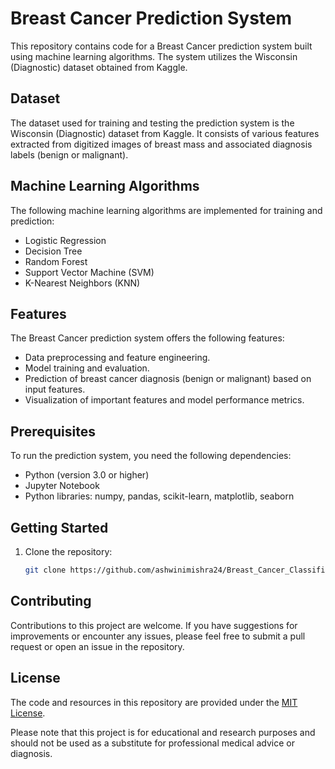 # Breast Cancer Prediction System

This repository contains code for a Breast Cancer prediction system built using machine learning algorithms. The system utilizes the Wisconsin (Diagnostic) dataset obtained from Kaggle.

## Dataset

The dataset used for training and testing the prediction system is the Wisconsin (Diagnostic) dataset from Kaggle. It consists of various features extracted from digitized images of breast mass and associated diagnosis labels (benign or malignant).

## Machine Learning Algorithms

The following machine learning algorithms are implemented for training and prediction:

- Logistic Regression
- Decision Tree
- Random Forest
- Support Vector Machine (SVM)
- K-Nearest Neighbors (KNN)

## Features

The Breast Cancer prediction system offers the following features:

- Data preprocessing and feature engineering.
- Model training and evaluation.
- Prediction of breast cancer diagnosis (benign or malignant) based on input features.
- Visualization of important features and model performance metrics.

## Prerequisites

To run the prediction system, you need the following dependencies:

- Python (version 3.0 or higher)
- Jupyter Notebook
- Python libraries: numpy, pandas, scikit-learn, matplotlib, seaborn

## Getting Started

1. Clone the repository:

   ```bash
   git clone https://github.com/ashwinimishra24/Breast_Cancer_Classifier.git
   
## Contributing

Contributions to this project are welcome. If you have suggestions for improvements or encounter any issues, please feel free to submit a pull request or open an issue in the repository.

## License

The code and resources in this repository are provided under the [MIT License](LICENSE).

Please note that this project is for educational and research purposes and should not be used as a substitute for professional medical advice or diagnosis.

